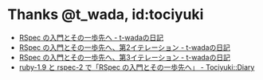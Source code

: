 # Thanks @t_wada, id:tociyuki

- [RSpec の入門とその一歩先へ - t-wadaの日記](http://d.hatena.ne.jp/t-wada/20100228/p1)
- [RSpec の入門とその一歩先へ、第2イテレーション - t-wadaの日記](http://d.hatena.ne.jp/t-wada/20100306/p1)
- [RSpec の入門とその一歩先へ、第3イテレーション - t-wadaの日記](http://d.hatena.ne.jp/t-wada/20100801/rspec_3rd_iter)
- [ruby-1.9 と rspec-2 で「RSpec の入門とその一歩先へ」 - Tociyuki::Diary](http://d.hatena.ne.jp/tociyuki/20120812/1344753374)
